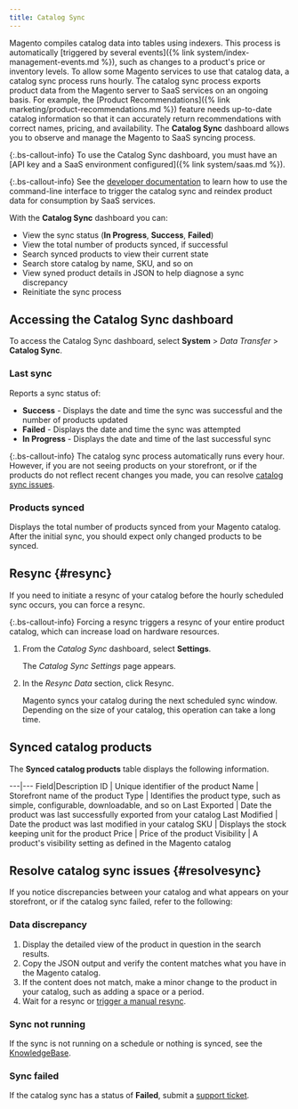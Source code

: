```yaml
---
title: Catalog Sync
---
```


Magento compiles catalog data into tables using indexers. This process is automatically [triggered by several events]({% link system/index-management-events.md %}), such as changes to a product's price or inventory levels. To allow some Magento services to use that catalog data, a catalog sync process runs hourly. The catalog sync process exports product data from the Magento server to SaaS services on an ongoing basis. For example, the [Product Recommendations]({% link marketing/product-recommendations.md %}) feature needs up-to-date catalog information so that it can accurately return recommendations with correct names, pricing, and availability. The **Catalog Sync** dashboard allows you to observe and manage the Magento to SaaS syncing process.

{:.bs-callout-info}
To use the Catalog Sync dashboard, you must have an [API key and a SaaS environment configured]({% link system/saas.md %}).

{:.bs-callout-info}
See the [developer documentation](https://devdocs.magento.com/guides/v2.4/config-guide/cli/config-cli-subcommands-catalog-sync.html) to learn how to use the command-line interface to trigger the catalog sync and reindex product data for consumption by SaaS services.

With the **Catalog Sync** dashboard you can:

- View the sync status (**In Progress**, **Success**, **Failed**)
- View the total number of products synced, if successful
- Search synced products to view their current state
- Search store catalog by name, SKU, and so on
- View syned product details in JSON to help diagnose a sync discrepancy
- Reinitiate the sync process

## Accessing the Catalog Sync dashboard

To access the Catalog Sync dashboard, select **System** > _Data Transfer_ > **Catalog Sync**.

### Last sync

Reports a sync status of:

- **Success** - Displays the date and time the sync was successful and the number of products updated
- **Failed** - Displays the date and time the sync was attempted
- **In Progress** - Displays the date and time of the last successful sync

{:.bs-callout-info}
The catalog sync process automatically runs every hour. However, if you are not seeing products on your storefront, or if the products do not reflect recent changes you made, you can resolve [catalog sync issues](#resolvesync).

### Products synced

Displays the total number of products synced from your Magento catalog. After the initial sync, you should expect only changed products to be synced.

## Resync {#resync}

If you need to initiate a resync of your catalog before the hourly scheduled sync occurs, you can force a resync.

{:.bs-callout-info}
Forcing a resync triggers a resync of your entire product catalog, which can increase load on hardware resources.

1. From the _Catalog Sync_ dashboard, select **Settings**.

   The _Catalog Sync Settings_ page appears.

1. In the _Resync Data_ section, click <span class="btn">Resync</span>.

   Magento syncs your catalog during the next scheduled sync window. Depending on the size of your catalog, this operation can take a long time.

## Synced catalog products

The **Synced catalog products** table displays the following information.

---|---
Field|Description
ID | Unique identifier of the product
Name | Storefront name of the product
Type | Identifies the product type, such as simple, configurable, downloadable, and so on
Last Exported | Date the product was last successfully exported from your catalog
Last Modified | Date the product was last modified in your catalog
SKU | Displays the stock keeping unit for the product
Price | Price of the product
Visibility | A product's visibility setting as defined in the Magento catalog

## Resolve catalog sync issues {#resolvesync}

If you notice discrepancies between your catalog and what appears on your storefront, or if the catalog sync failed, refer to the following:

### Data discrepancy

1. Display the detailed view of the product in question in the search results.
1. Copy the JSON output and verify the content matches what you have in the Magento catalog.
1. If the content does not match, make a minor change to the product in your catalog, such as adding a space or a period.
1. Wait for a resync or [trigger a manual resync](#resync).

### Sync not running

If the sync is not running on a schedule or nothing is synced, see the [KnowledgeBase](https://support.magento.com/hc/en-us/articles/360042224851).

### Sync failed

If the catalog sync has a status of **Failed**, submit a [support ticket](https://support.magento.com/hc/en-us/articles/360019088251).
